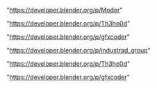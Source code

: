 "https://developer.blender.org/p/Moder"

"https://developer.blender.org/p/Th3ho0d"

"https://developer.blender.org/p/gfxcoder"

 
"https://developer.blender.org/p/industrad_group"


"https://developer.blender.org/p/Th3ho0d"


"https://developer.blender.org/p/gfxcoder"


 
